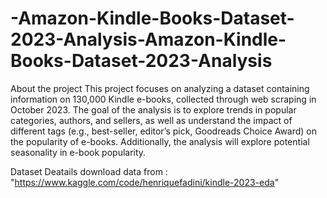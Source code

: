 # -Amazon-Kindle-Books-Dataset-2023-Analysis-Amazon-Kindle-Books-Dataset-2023-Analysis
About the project
This project focuses on analyzing a dataset containing information on 130,000 Kindle e-books, collected through web scraping in October 2023. The goal of the analysis is to explore trends in popular categories, authors, and sellers, as well as understand the impact of different tags (e.g., best-seller, editor’s pick, Goodreads Choice Award) on the popularity of e-books. Additionally, the analysis will explore potential seasonality in e-book popularity.

Dataset Deatails
download data from : "https://www.kaggle.com/code/henriquefadini/kindle-2023-eda"
